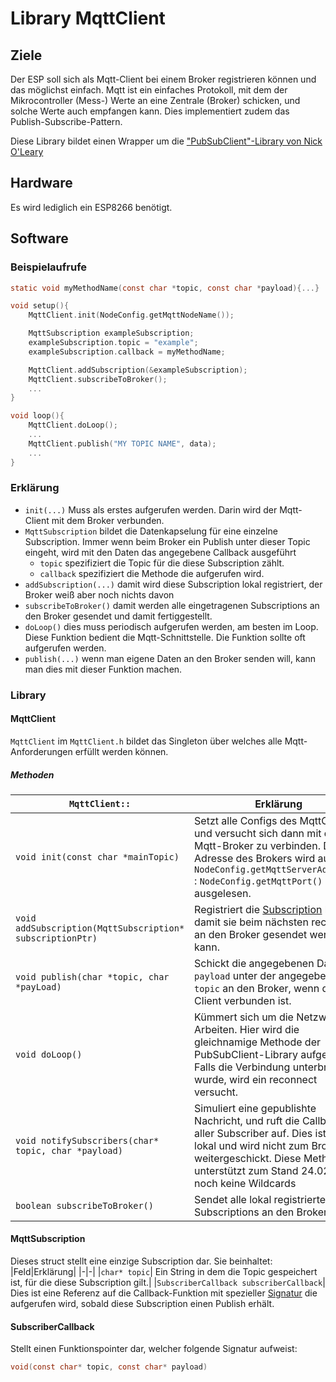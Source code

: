 # Library MqttClient

## Ziele

Der ESP soll sich als Mqtt-Client bei einem Broker registrieren können und das möglichst einfach. Mqtt ist ein einfaches Protokoll, mit dem der Mikrocontroller (Mess-) Werte an
eine Zentrale (Broker) schicken, und solche Werte auch empfangen kann. Dies implementiert
zudem das Publish-Subscribe-Pattern.

Diese Library bildet einen Wrapper um die ["PubSubClient"-Library von Nick O'Leary](https://github.com/knolleary/pubsubclient)

## Hardware

Es wird lediglich ein ESP8266 benötigt.

## Software

### Beispielaufrufe

```c
static void myMethodName(const char *topic, const char *payload){...}

void setup(){
	MqttClient.init(NodeConfig.getMqttNodeName());

	MqttSubscription exampleSubscription;
	exampleSubscription.topic = "example";
	exampleSubscription.callback = myMethodName;

	MqttClient.addSubscription(&exampleSubscription);
	MqttClient.subscribeToBroker();
	...
}

void loop(){
	MqttClient.doLoop();
	...
	MqttClient.publish("MY TOPIC NAME", data);
	...
}
```

### Erklärung

* ```init(...)``` Muss als erstes aufgerufen werden. Darin wird der Mqtt-Client mit dem Broker verbunden.
* ```MqttSubscription``` bildet die Datenkapselung für eine einzelne Subscription. Immer wenn beim Broker ein Publish unter dieser Topic eingeht, wird mit den Daten das angegebene Callback ausgeführt
  * ```topic``` spezifiziert die Topic für die diese Subscription zählt.
  * ```callback``` spezifiziert die Methode die aufgerufen wird.
* ```addSubscription(...)``` damit wird diese Subscription lokal registriert, der Broker weiß aber noch nichts davon
* ```subscribeToBroker()``` damit werden alle eingetragenen Subscriptions an den Broker gesendet und damit fertiggestellt.
* ```doLoop()``` dies muss periodisch aufgerufen werden, am besten im Loop. Diese Funktion bedient die Mqtt-Schnittstelle. Die Funktion sollte oft aufgerufen werden.
* ```publish(...)``` wenn man eigene Daten an den Broker senden will, kann man dies mit dieser Funktion machen.

### Library

#### MqttClient

```MqttClient``` im ```MqttClient.h``` bildet das Singleton über welches alle Mqtt-Anforderungen erfüllt werden können.

##### Methoden

| ```MqttClient::``` | Erklärung |
|-|-|
|```void init(const char *mainTopic)```| Setzt alle Configs des MqttClients und versucht sich dann mit dem Mqtt-Broker zu verbinden.  Die Adresse des Brokers wird aus  ```NodeConfig.getMqttServerAddress()``` : ```NodeConfig.getMqttPort()``` ausgelesen. |
|```void addSubscription(MqttSubscription* subscriptionPtr)``` | Registriert die [Subscription](#mqttsubscription) lokal, damit sie beim nächsten reconnect an den Broker gesendet werden kann.  |
|```void publish(char *topic, char *payLoad)``` | Schickt die angegebenen Daten `payload` unter der angegebenen `topic` an den Broker, wenn der Client verbunden ist. |
|```void doLoop()``` | Kümmert sich um die Netzwerk-Arbeiten. Hier wird die gleichnamige Methode der PubSubClient-Library aufgerufen. Falls die Verbindung unterbrochen wurde, wird ein reconnect versucht. |
|```void notifySubscribers(char* topic, char *payload)``` | Simuliert eine gepublishte Nachricht, und ruft die Callbacks aller Subscriber auf. Dies ist nur lokal und wird nicht zum Broker weitergeschickt. Diese Methode unterstützt zum Stand 24.02.18 noch keine Wildcards |
|```boolean subscribeToBroker()``` | Sendet alle lokal registrierten Subscriptions an den Broker. |

#### MqttSubscription <a name="mqttsubscription"></a>
Dieses struct stellt eine einzige Subscription dar. Sie beinhaltet:
|Feld|Erklärung|
|-|-|
|`char* topic`| Ein String in dem die Topic gespeichert ist, für die diese Subscription gilt.|
|`SubscriberCallback subscriberCallback`| Dies ist eine Referenz auf die Callback-Funktion mit spezieller [Signatur](#callbackSignature) die aufgerufen wird, sobald diese Subscription einen Publish erhält.

#### SubscriberCallback <a name="callbackSignature"></a>
Stellt einen Funktionspointer dar, welcher folgende Signatur aufweist:

```c 
void(const char* topic, const char* payload)
```

